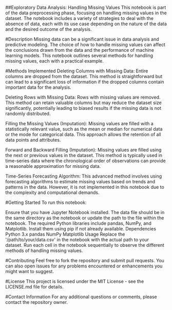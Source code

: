 ##Exploratory Data Analysis: Handling Missing Values
This notebook is part of the data preprocessing phase, focusing on handling missing values in the dataset. The notebook includes a variety of strategies to deal with the absence of data, each with its use case depending on the nature of the data and the desired outcome of the analysis.

#Description
Missing data can be a significant issue in data analysis and predictive modeling. The choice of how to handle missing values can affect the conclusions drawn from the data and the performance of machine learning models. This notebook outlines several methods for handling missing values, each with a practical example.

#Methods Implemented
Deleting Columns with Missing Data: Entire columns are dropped from the dataset. This method is straightforward but can lead to a significant loss of information if the dropped columns contain important data for the analysis.

Deleting Rows with Missing Data: Rows with missing values are removed. This method can retain valuable columns but may reduce the dataset size significantly, potentially leading to biased results if the missing data is not randomly distributed.

Filling the Missing Values (Imputation): Missing values are filled with a statistically relevant value, such as the mean or median for numerical data or the mode for categorical data. This approach allows the retention of all data points and attributes.

Forward and Backward Filling (Imputation): Missing values are filled using the next or previous values in the dataset. This method is typically used in time-series data where the chronological order of observations can provide a reasonable approximation for missing data.

Time-Series Forecasting Algorithm: This advanced method involves using forecasting algorithms to estimate missing values based on trends and patterns in the data. However, it is not implemented in this notebook due to the complexity and computational demands.

#Getting Started
To run this notebook:

Ensure that you have Jupyter Notebook installed.
The data file should be in the same directory as the notebook or update the path to the file within the notebook.
The required Python libraries include pandas, NumPy, and Matplotlib. Install them using pip if not already available.
Dependencies
Python 3.x
pandas
NumPy
Matplotlib
Usage
Replace the '/path/to/your/data.csv' in the notebook with the actual path to your dataset.
Run each cell in the notebook sequentially to observe the different methods of handling missing values.

#Contributing
Feel free to fork the repository and submit pull requests. You can also open issues for any problems encountered or enhancements you might want to suggest.

#License
This project is licensed under the MIT License - see the LICENSE.md file for details.

#Contact Information
For any additional questions or comments, please contact the repository owner.
